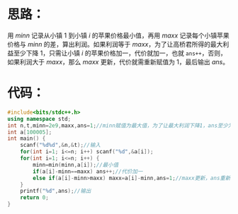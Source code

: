 # 思路：
用 $minn$ 记录从小镇 $1$ 到小镇 $i$ 的苹果价格最小值，再用 $maxx$ 记录每个小镇苹果价格与 $minn$ 的差，算出利润。如果利润等于 $maxx$，为了让高桥君所得的最大利益至少下降 $1$，只需让小镇 $i$ 的苹果价格加一，代价就加一，也就 `ans++`，否则，如果利润大于 $maxx$，那么 $maxx$ 更新，代价就需重新赋值为 $1$，最后输出 $ans$。
# 代码：
```cpp
#include<bits/stdc++.h>
using namespace std;
int n,t,minn=2e9,maxx,ans=1;//minn赋值为最大值，为了让最大利润下降1，ans至少为1。
int a[100005];
int main() {
	scanf("%d%d",&n,&t);//输入
	for(int i=1; i<=n; i++) scanf("%d",&a[i]);
	for(int i=1; i<=n; i++) {
		minn=min(minn,a[i]);//最小值
		if(a[i]-minn==maxx) ans++;//代价加一
		else if(a[i]-minn>maxx) maxx=a[i]-minn,ans=1;//maxx更新，ans重新赋值。
	}
	printf("%d",ans);//输出
	return 0;
}
```
